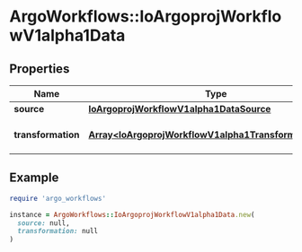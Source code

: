 # ArgoWorkflows::IoArgoprojWorkflowV1alpha1Data

## Properties

| Name | Type | Description | Notes |
| ---- | ---- | ----------- | ----- |
| **source** | [**IoArgoprojWorkflowV1alpha1DataSource**](IoArgoprojWorkflowV1alpha1DataSource.md) |  |  |
| **transformation** | [**Array&lt;IoArgoprojWorkflowV1alpha1TransformationStep&gt;**](IoArgoprojWorkflowV1alpha1TransformationStep.md) | Transformation applies a set of transformations |  |

## Example

```ruby
require 'argo_workflows'

instance = ArgoWorkflows::IoArgoprojWorkflowV1alpha1Data.new(
  source: null,
  transformation: null
)
```

